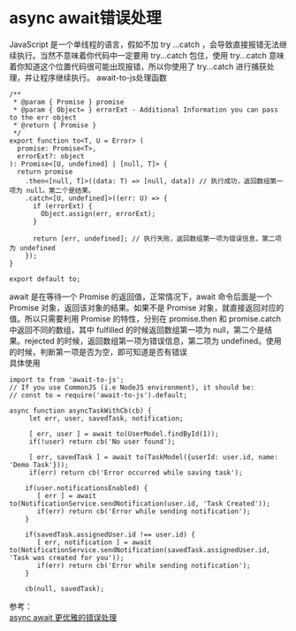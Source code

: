 # async await错误处理
JavaScript 是一个单线程的语言，假如不加 try ...catch ，会导致直接报错无法继续执行。当然不意味着你代码中一定要用 try...catch 包住，使用 try...catch 意味着你知道这个位置代码很可能出现报错，所以你使用了 try...catch 进行捕获处理，并让程序继续执行。
 await-to-js处理函数 
``` 
/**
 * @param { Promise } promise
 * @param { Object= } errorExt - Additional Information you can pass to the err object
 * @return { Promise }
 */
export function to<T, U = Error> (
  promise: Promise<T>,
  errorExt?: object
): Promise<[U, undefined] | [null, T]> {
  return promise
    .then<[null, T]>((data: T) => [null, data]) // 执行成功，返回数组第一项为 null。第二个是结果。
    .catch<[U, undefined]>((err: U) => {
      if (errorExt) {
        Object.assign(err, errorExt);
      }

      return [err, undefined]; // 执行失败，返回数组第一项为错误信息，第二项为 undefined
    });
}

export default to;
```
await 是在等待一个 Promise 的返回值，正常情况下，await 命令后面是一个 Promise 对象，返回该对象的结果。如果不是 Promise 对象，就直接返回对应的值。所以只需要利用 Promise 的特性，分别在 promise.then 和 promise.catch 中返回不同的数组，其中 fulfilled 的时候返回数组第一项为 null，第二个是结果。rejected 的时候，返回数组第一项为错误信息，第二项为 undefined。使用的时候，判断第一项是否为空，即可知道是否有错误  
具体使用
``` 
import to from 'await-to-js';
// If you use CommonJS (i.e NodeJS environment), it should be:
// const to = require('await-to-js').default;

async function asyncTaskWithCb(cb) {
     let err, user, savedTask, notification;

     [ err, user ] = await to(UserModel.findById(1));
     if(!user) return cb('No user found');

     [ err, savedTask ] = await to(TaskModel({userId: user.id, name: 'Demo Task'}));
     if(err) return cb('Error occurred while saving task');

    if(user.notificationsEnabled) {
       [ err ] = await to(NotificationService.sendNotification(user.id, 'Task Created'));
       if(err) return cb('Error while sending notification');
    }

    if(savedTask.assignedUser.id !== user.id) {
       [ err, notification ] = await to(NotificationService.sendNotification(savedTask.assignedUser.id, 'Task was created for you'));
       if(err) return cb('Error while sending notification');
    }

    cb(null, savedTask);
```

参考：  
[async await 更优雅的错误处理](https://juejin.cn/post/7011299888465969166)
